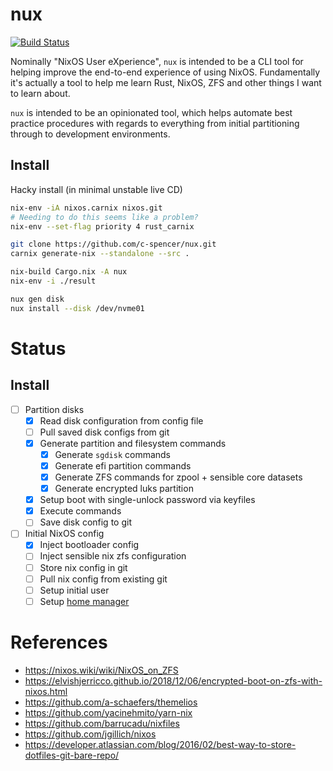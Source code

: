 # nux

[![Build Status](https://travis-ci.com/c-spencer/nux.svg?branch=master)](https://travis-ci.com/c-spencer/nux)

Nominally "NixOS User eXperience", `nux` is intended to be a CLI tool for helping improve the end-to-end experience of using NixOS. Fundamentally it's actually a tool to help me learn Rust, NixOS, ZFS and other things I want to learn about.

`nux` is intended to be an opinionated tool, which helps automate best practice procedures with regards to everything from initial partitioning through to development environments.

## Install

Hacky install (in minimal unstable live CD)

```bash
nix-env -iA nixos.carnix nixos.git
# Needing to do this seems like a problem?
nix-env --set-flag priority 4 rust_carnix

git clone https://github.com/c-spencer/nux.git
carnix generate-nix --standalone --src .

nix-build Cargo.nix -A nux
nix-env -i ./result

nux gen disk
nux install --disk /dev/nvme01
```

# Status

## Install

- [ ] Partition disks
  - [x] Read disk configuration from config file
  - [ ] Pull saved disk configs from git
  - [x] Generate partition and filesystem commands
    - [x] Generate `sgdisk` commands
    - [x] Generate efi partition commands
    - [x] Generate ZFS commands for zpool + sensible core datasets
    - [x] Generate encrypted luks partition
  - [x] Setup boot with single-unlock password via keyfiles
  - [x] Execute commands
  - [ ] Save disk config to git
- [ ] Initial NixOS config
  - [x] Inject bootloader config
  - [ ] Inject sensible nix zfs configuration
  - [ ] Store nix config in git
  - [ ] Pull nix config from existing git
  - [ ] Setup initial user
  - [ ] Setup [home manager](https://github.com/rycee/home-manager)

# References

- https://nixos.wiki/wiki/NixOS_on_ZFS
- https://elvishjerricco.github.io/2018/12/06/encrypted-boot-on-zfs-with-nixos.html
- https://github.com/a-schaefers/themelios
- https://github.com/yacinehmito/yarn-nix
- https://github.com/barrucadu/nixfiles
- https://github.com/jgillich/nixos
- https://developer.atlassian.com/blog/2016/02/best-way-to-store-dotfiles-git-bare-repo/
